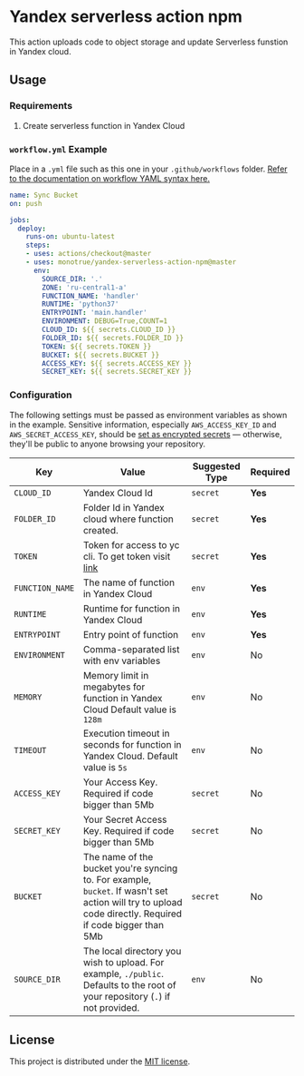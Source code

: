 # Yandex serverless action npm

This action uploads code to object storage and update Serverless funstion in Yandex cloud.

## Usage
### Requirements

1. Create serverless function in Yandex Cloud

### `workflow.yml` Example

Place in a `.yml` file such as this one in your `.github/workflows` folder. [Refer to the documentation on workflow YAML syntax here.](https://help.github.com/en/articles/workflow-syntax-for-github-actions)

```yaml
name: Sync Bucket
on: push

jobs:
  deploy:
    runs-on: ubuntu-latest
    steps:
    - uses: actions/checkout@master
    - uses: monotrue/yandex-serverless-action-npm@master
      env:
        SOURCE_DIR: '.'
        ZONE: 'ru-central1-a'
        FUNCTION_NAME: 'handler'
        RUNTIME: 'python37'
        ENTRYPOINT: 'main.handler'
        ENVIRONMENT: DEBUG=True,COUNT=1
        CLOUD_ID: ${{ secrets.CLOUD_ID }}
        FOLDER_ID: ${{ secrets.FOLDER_ID }}
        TOKEN: ${{ secrets.TOKEN }}
        BUCKET: ${{ secrets.BUCKET }}
        ACCESS_KEY: ${{ secrets.ACCESS_KEY }}
        SECRET_KEY: ${{ secrets.SECRET_KEY }}
```

### Configuration

The following settings must be passed as environment variables as shown in the example. Sensitive information, especially `AWS_ACCESS_KEY_ID` and `AWS_SECRET_ACCESS_KEY`, should be [set as encrypted secrets](https://help.github.com/en/articles/virtual-environments-for-github-actions#creating-and-using-secrets-encrypted-variables) — otherwise, they'll be public to anyone browsing your repository.

| Key | Value | Suggested Type | Required |
| ------------- | ------------- | ------------- | ------------- |
| `CLOUD_ID` | Yandex Cloud Id | `secret` | **Yes** |
| `FOLDER_ID` | Folder Id in Yandex cloud where function created. | `secret` | **Yes** |
| `TOKEN` | Token for access to yc cli. To get token visit [link](https://oauth.yandex.ru/authorize?response_type=token&client_id=1a6990aa636648e9b2ef855fa7bec2fb) | `secret` | **Yes** |
| `FUNCTION_NAME` | The name of function in Yandex Cloud | `env` | **Yes** |
| `RUNTIME` | Runtime for function in Yandex Cloud | `env` | **Yes** |
| `ENTRYPOINT` | Entry point of function | `env` | **Yes** |
| `ENVIRONMENT` | Comma-separated list with env variables | `env` | No |
| `MEMORY` | Memory limit in megabytes for function in Yandex Cloud Default value is `128m`| `env` | No |
| `TIMEOUT` | Execution timeout in seconds for function in Yandex Cloud. Default value is `5s` | `env` | No |
| `ACCESS_KEY` | Your Access Key. Required if code bigger than 5Mb | `secret` | No |
| `SECRET_KEY` | Your Secret Access Key. Required if code bigger than 5Mb | `secret` | No |
| `BUCKET` | The name of the bucket you're syncing to. For example, `bucket`. If wasn't set action will try to upload code directly. Required if code bigger than 5Mb| `secret` | No |
| `SOURCE_DIR` | The local directory you wish to upload. For example, `./public`. Defaults to the root of your repository (`.`) if not provided. | `env` | No |


## License

This project is distributed under the [MIT license](LICENSE.md).
